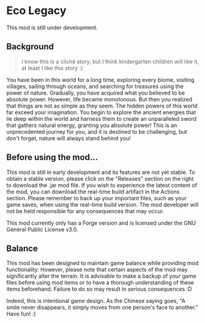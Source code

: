# Eco Legacy
This mod is still under development.

## Background
> I know this is a cliché story, but I think kindergarten children will like it, at least I like this story :)

You have been in this world for a long time, exploring every biome, visiting villages, sailing through oceans, and searching for treasures using the power of nature. Gradually, you have acquired what you believed to be absolute power. However, life became monotonous. But then you realized that things are not as simple as they seem. The hidden powers of this world far exceed your imagination. You begin to explore the ancient energies that lie deep within the world and harness them to create an unparalleled sword that gathers natural energy, granting you absolute power! This is an unprecedented journey for you, and it is destined to be challenging, but don't forget, nature will always stand behind you!

## Before using the mod...
This mod is still in early development and its features are not yet stable. To obtain a stable version, please click on the "Releases" section on the right to download the .jar mod file. If you wish to experience the latest content of the mod, you can download the real-time build artifact in the Actions section. Please remember to back up your important files, such as your game saves, when using the real-time build version. The mod developer will not be held responsible for any consequences that may occur.

This mod currently only has a Forge version and is licensed under the GNU General Public License v3.0.

## Balance
This mod has been designed to maintain game balance while providing mod functionality. However, please note that certain aspects of the mod may significantly alter the terrain. It is advisable to make a backup of your game files before using mod items or to have a thorough understanding of these items beforehand. Failure to do so may result in serious consequences :D

Indeed, this is intentional game design. As the Chinese saying goes, "A smile never disappears, it simply moves from one person's face to another." Have fun! :)
